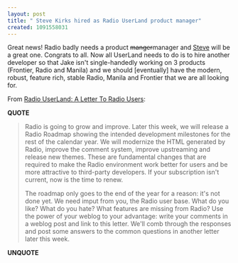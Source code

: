 ```yaml
---
layout: post
title: " Steve Kirks hired as Radio UserLand product manager"
created: 1091558031
---
```

Great news! Radio badly needs a product <strike>manger</strike>manager and <a href="http://www.houseofwarwick.com/">Steve</a> will be a great one. Congrats to all.  Now all UserLand needs to do is to hire another developer so that Jake isn't single-handedly working on 3 products (Frontier, Radio and Manila) and we should [eventually] have the modern, robust, feature rich, stable Radio, Manila and Frontier that we are all looking for.

From <a href="http://radio.userland.com/letterToUsers">Radio UserLand: A Letter To Radio Users</a>:
<p><strong>QUOTE</strong></p><blockquote>Radio is going to grow and improve. Later this week, we will release a Radio Roadmap showing the intended development milestones for the rest of the calendar year. We will modernize the HTML generated by Radio, improve the comment system, improve upstreaming and release new themes. These are fundamental changes that are required to make the Radio environment work better for users and be more attractive to third-party developers. If your subscription isn't current, now is the time to renew.

The roadmap only goes to the end of the year for a reason: it's not done yet. We need imput from you, the Radio user base. What do you like? What do you hate? What features are missing from Radio? Use the power of your weblog to your advantage: write your comments in a weblog post and link to this letter. We'll comb through the responses and post some answers to the common questions in another letter later this week.</blockquote><p><strong>UNQUOTE</strong></p>

